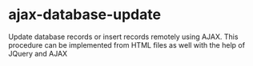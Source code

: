 ajax-database-update
====================

Update database records or insert records remotely using AJAX. This procedure can be implemented from HTML files as well with the help of JQuery and AJAX
